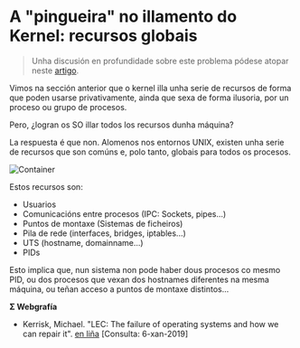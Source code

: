 # A "pingueira" no illamento do Kernel: recursos globais

> Unha discusión en profundidade sobre este problema pódese atopar neste [artigo](https://lwn.net/Articles/524952/). 

Vimos na sección anterior que o kernel illa unha serie de recursos de forma que poden usarse privativamente, ainda que sexa de forma ilusoria, por un proceso ou grupo de procesos. 

Pero, ¿logran os SO illar todos los recursos dunha máquina?

La respuesta é que non. Alomenos nos entornos UNIX, existen unha serie de recursos que son comúns e, polo tanto, globais para todos os procesos.

![Container](./../_media/01_que_e_un_contedor_de_software/container_4.png)

Estos recursos son:

- Usuarios
- Comunicacións entre procesos (IPC: Sockets, pipes...)
- Puntos de montaxe (Sistemas de ficheiros)
- Pila de rede (interfaces, bridges, iptables...)
- UTS (hostname, domainname...)
- PIDs

Esto implica que, nun sistema non pode haber dous procesos co mesmo PID, ou dos procesos que vexan dos hostnames diferentes na mesma máquina, ou teñan acceso a puntos de montaxe distintos...

**Σ Webgrafía**
- Kerrisk, Michael. "LEC: The failure of operating systems and how we can repair it". [en liña](https://lwn.net/Articles/524952/) [Consulta: 6-xan-2019]


